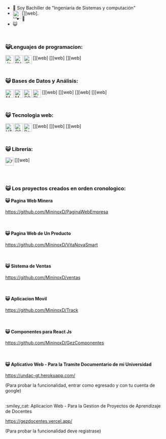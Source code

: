 
- 🚀 Soy Bachiller de "Ingeniaría de Sistemas y computación"
- [<img align="left" alt="Visual Studio Code" width="26px" src="https://media.discordapp.net/attachments/784925532973695018/800116664091541565/java.png?width=839&height=559" />][web].
- 🚀 
- 😺 

<br />


### 😺Lenguajes de programacion:

[<img align="left" alt="Java" width="26px" src="https://media.discordapp.net/attachments/784925532973695018/800116664091541565/java.png?width=839&height=559" />][web]
[<img align="left" alt="PHP" width="26px" src="https://media.discordapp.net/attachments/784925532973695018/800122564419649536/php.png?width=1035&height=559" />][web]
[<img align="left" alt="JS" width="26px" src="https://media.discordapp.net/attachments/784925532973695018/800122558170529832/js.png?width=488&height=559" />][web]

<br />

### 😺 Bases de Datos y Análisis:

[<img align="left" alt="MYSQL" width="26px" src="https://media.discordapp.net/attachments/784925532973695018/800122563073671188/mysql.png?width=559&height=559" />][web]
[<img align="left" alt="MYSQL" width="26px" src="https://media.discordapp.net/attachments/784925532973695018/800125215618236466/firebase.png?width=559&height=559" />][web]
[<img align="left" alt="SQSERVER" width="26px" src="https://media.discordapp.net/attachments/784925532973695018/800122568199634976/sqlserver.png?width=730&height=559" />][web]
[<img align="left" alt="BI" width="26px" src="https://media.discordapp.net/attachments/784925532973695018/800122570476879882/bi.png?width=559&height=559" />][web]

<br />

### 😺 Tecnologia web:

[<img align="left" alt="HTML5" width="26px" src="https://media.discordapp.net/attachments/784925532973695018/800120524696715304/html5.png" />][web]
[<img align="left" alt="CSS3" width="26px" src="https://media.discordapp.net/attachments/784925532973695018/800122575472689172/css3.png?width=473&height=559" />][web]
[<img align="left" alt="Bootstrap" width="26px" src="https://media.discordapp.net/attachments/784925532973695018/800122572443615232/bootstrap.png?width=666&height=559" />][web]

<br/>

### 😺 Libreria:

[<img align="left" alt="reactjs" width="26px" src="https://media.discordapp.net/attachments/784925532973695018/800125055556255784/react-js.png?width=371&height=559" />][web]

<br />
<br />

### 😺 Los proyectos creados en orden cronologico:

#### 😺 Pagina Web Minera

https://github.com/MininoxD/PaginaWebEmpresa

<br />

#### 😺 Pagina Web de Un Producto

https://github.com/MininoxD/VitaNovaSmart

<br />

#### 😺 Sistema de Ventas

https://github.com/MininoxD/ventas

<br />

#### 😺 Aplicacion Movil

https://github.com/MininoxD/Track

<br />

#### 😺 Componentes para React Js

https://github.com/MininoxD/GezComponentes

<br />

#### 😺 Aplicativo Web - Para la Tramite Documentario de mi Universidad

https://undac-gt.herokuapp.com/

(Para probar la funcionalidad, entrar como egresado y con tu cuenta de google)

<br />
:smiley_cat: Aplicacion Web - Para la Gestion de Proyectos de Aprendizaje de Docentes

https://gezdocentes.vercel.app/

(Para probar la funcionalidad deve registrase)

